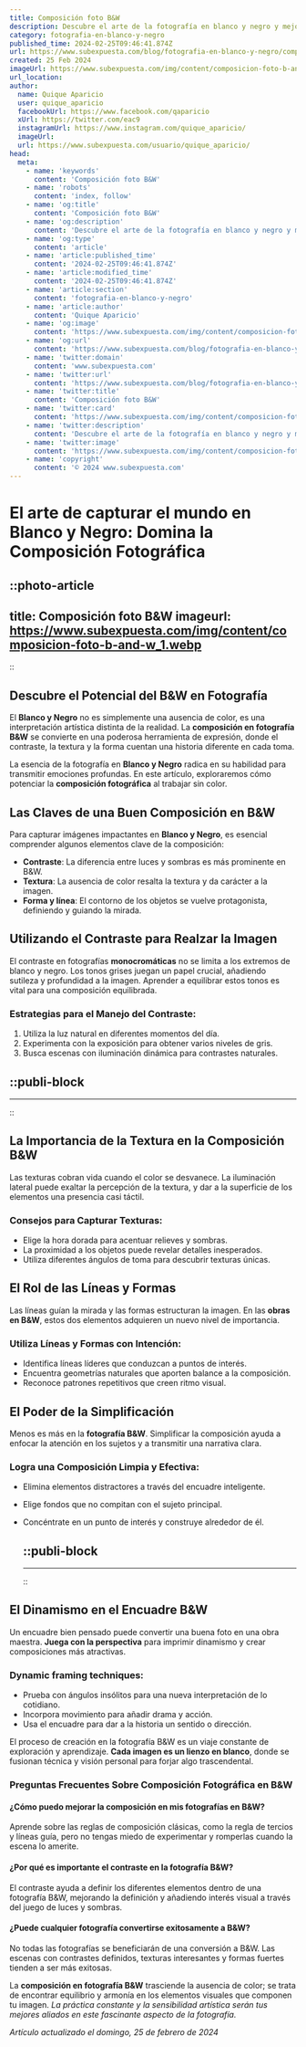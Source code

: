 ```yaml
---
title: Composición foto B&W
description: Descubre el arte de la fotografía en blanco y negro y mejora tus composiciones con técnicas y consejos expertos para capturar la esencia visual.
category: fotografia-en-blanco-y-negro
published_time: 2024-02-25T09:46:41.874Z
url: https://www.subexpuesta.com/blog/fotografia-en-blanco-y-negro/composicion-foto-b-and-w
created: 25 Feb 2024
imageUrl: https://www.subexpuesta.com/img/content/composicion-foto-b-and-w_1.webp
url_location:
author:
  name: Quique Aparicio
  user: quique_aparicio
  facebookUrl: https://www.facebook.com/qaparicio
  xUrl: https://twitter.com/eac9
  instagramUrl: https://www.instagram.com/quique_aparicio/
  imageUrl: 
  url: https://www.subexpuesta.com/usuario/quique_aparicio/
head:
  meta:
    - name: 'keywords'
      content: 'Composición foto B&W'
    - name: 'robots'
      content: 'index, follow'
    - name: 'og:title'
      content: 'Composición foto B&W'
    - name: 'og:description'
      content: 'Descubre el arte de la fotografía en blanco y negro y mejora tus composiciones con técnicas y consejos expertos para capturar la esencia visual.'
    - name: 'og:type'
      content: 'article'
    - name: 'article:published_time'
      content: '2024-02-25T09:46:41.874Z'
    - name: 'article:modified_time'
      content: '2024-02-25T09:46:41.874Z'
    - name: 'article:section'
      content: 'fotografia-en-blanco-y-negro'
    - name: 'article:author'
      content: 'Quique Aparicio'
    - name: 'og:image'
      content: 'https://www.subexpuesta.com/img/content/composicion-foto-b-and-w_1.webp'
    - name: 'og:url'
      content: 'https://www.subexpuesta.com/blog/fotografia-en-blanco-y-negro/composicion-foto-b-and-w'
    - name: 'twitter:domain'
      content: 'www.subexpuesta.com'
    - name: 'twitter:url'
      content: 'https://www.subexpuesta.com/blog/fotografia-en-blanco-y-negro/composicion-foto-b-and-w'
    - name: 'twitter:title'
      content: 'Composición foto B&W'
    - name: 'twitter:card'
      content: 'https://www.subexpuesta.com/img/content/composicion-foto-b-and-w_1.webp'
    - name: 'twitter:description'
      content: 'Descubre el arte de la fotografía en blanco y negro y mejora tus composiciones con técnicas y consejos expertos para capturar la esencia visual.'
    - name: 'twitter:image'
      content: 'https://www.subexpuesta.com/img/content/composicion-foto-b-and-w_1.webp'
    - name: 'copyright'
      content: '© 2024 www.subexpuesta.com'
---
```

# El arte de capturar el mundo en Blanco y Negro: Domina la Composición Fotográfica


::photo-article
---
title: Composición foto B&W
imageurl: https://www.subexpuesta.com/img/content/composicion-foto-b-and-w_1.webp
---
::



## Descubre el Potencial del B&W en Fotografía
El **Blanco y Negro** no es simplemente una ausencia de color, es una interpretación artística distinta de la realidad. La **composición en fotografía B&W** se convierte en una poderosa herramienta de expresión, donde el contraste, la textura y la forma cuentan una historia diferente en cada toma.

La esencia de la fotografía en **Blanco y Negro** radica en su habilidad para transmitir emociones profundas. En este artículo, exploraremos cómo potenciar la **composición fotográfica** al trabajar sin color.

## Las Claves de una Buen Composición en B&W
Para capturar imágenes impactantes en **Blanco y Negro**, es esencial comprender algunos elementos clave de la composición:

- **Contraste**: La diferencia entre luces y sombras es más prominente en B&W.
- **Textura**: La ausencia de color resalta la textura y da carácter a la imagen.
- **Forma y línea**: El contorno de los objetos se vuelve protagonista, definiendo y guiando la mirada.

## Utilizando el Contraste para Realzar la Imagen
El contraste en fotografías **monocromáticas** no se limita a los extremos de blanco y negro. Los tonos grises juegan un papel crucial, añadiendo sutileza y profundidad a la imagen. Aprender a equilibrar estos tonos es vital para una composición equilibrada.

### Estrategias para el Manejo del Contraste:

1. Utiliza la luz natural en diferentes momentos del día.
2. Experimenta con la exposición para obtener varios niveles de gris.
3. Busca escenas con iluminación dinámica para contrastes naturales.


  ::publi-block
  ---
  ---
  ::
  
  

## La Importancia de la Textura en la Composición B&W
Las texturas cobran vida cuando el color se desvanece. La iluminación lateral puede exaltar la percepción de la textura, y dar a la superficie de los elementos una presencia casi táctil.

### Consejos para Capturar Texturas:

- Elige la hora dorada para acentuar relieves y sombras.
- La proximidad a los objetos puede revelar detalles inesperados.
- Utiliza diferentes ángulos de toma para descubrir texturas únicas.

## El Rol de las Líneas y Formas
Las líneas guían la mirada y las formas estructuran la imagen. En las **obras en B&W**, estos dos elementos adquieren un nuevo nivel de importancia.

### Utiliza Líneas y Formas con Intención:

- Identifica líneas líderes que conduzcan a puntos de interés.
- Encuentra geometrías naturales que aporten balance a la composición.
- Reconoce patrones repetitivos que creen ritmo visual.

## El Poder de la Simplificación
Menos es más en la **fotografía B&W**. Simplificar la composición ayuda a enfocar la atención en los sujetos y a transmitir una narrativa clara.

### Logra una Composición Limpia y Efectiva:

- Elimina elementos distractores a través del encuadre inteligente.
- Elige fondos que no compitan con el sujeto principal.
- Concéntrate en un punto de interés y construye alrededor de él.


  ::publi-block
  ---
  ---
  ::
  
  

## El Dinamismo en el Encuadre B&W
Un encuadre bien pensado puede convertir una buena foto en una obra maestra. **Juega con la perspectiva** para imprimir dinamismo y crear composiciones más atractivas.

### Dynamic framing techniques:

- Prueba con ángulos insólitos para una nueva interpretación de lo cotidiano.
- Incorpora movimiento para añadir drama y acción.
- Usa el encuadre para dar a la historia un sentido o dirección.

El proceso de creación en la fotografía B&W es un viaje constante de exploración y aprendizaje. **Cada imagen es un lienzo en blanco**, donde se fusionan técnica y visión personal para forjar algo trascendental.

### Preguntas Frecuentes Sobre Composición Fotográfica en B&W

#### ¿Cómo puedo mejorar la composición en mis fotografías en B&W?
Aprende sobre las reglas de composición clásicas, como la regla de tercios y líneas guía, pero no tengas miedo de experimentar y romperlas cuando la escena lo amerite.

#### ¿Por qué es importante el contraste en la fotografía B&W?
El contraste ayuda a definir los diferentes elementos dentro de una fotografía B&W, mejorando la definición y añadiendo interés visual a través del juego de luces y sombras.

#### ¿Puede cualquier fotografía convertirse exitosamente a B&W?
No todas las fotografías se beneficiarán de una conversión a B&W. Las escenas con contrastes definidos, texturas interesantes y formas fuertes tienden a ser más exitosas.

La **composición en fotografía B&W** trasciende la ausencia de color; se trata de encontrar equilibrio y armonía en los elementos visuales que componen tu imagen. *La práctica constante y la sensibilidad artística serán tus mejores aliados en este fascinante aspecto de la fotografía.*

_Artículo actualizado el domingo, 25 de febrero de 2024_